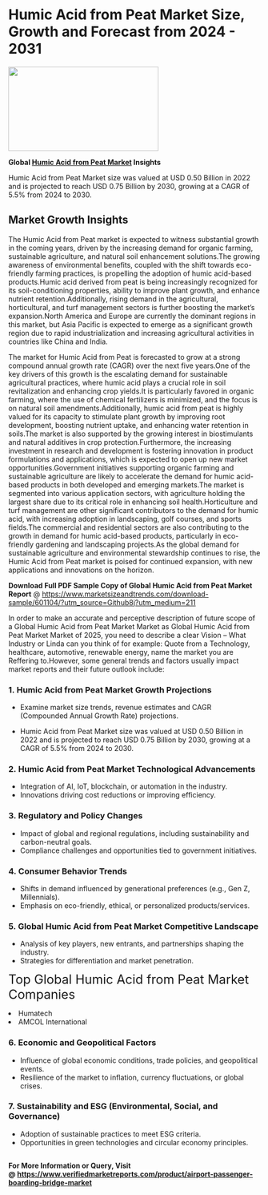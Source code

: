 <H1>Humic Acid from Peat Market Size, Growth and Forecast from 2024 - 2031</H1><img class="aligncenter size-medium wp-image-584254" src="https://thirdeyenews.in/wp-content/uploads/2024/09/Global-Market-Research-300x168.jpeg" alt="" width="300" height="168" /><p><strong>Global&nbsp;<a href="https://www.marketsizeandtrends.com/download-sample/601104/?utm_source=Github8j?utm_medium=211">Humic Acid from Peat Market</a> Insights</strong></p><p>Humic Acid from Peat Market size was valued at USD 0.50 Billion in 2022 and is projected to reach USD 0.75 Billion by 2030, growing at a CAGR of 5.5% from 2024 to 2030.</p><p><h2>Market Growth Insights</h2> <p>The Humic Acid from Peat market is expected to witness substantial growth in the coming years, driven by the increasing demand for organic farming, sustainable agriculture, and natural soil enhancement solutions.The growing awareness of environmental benefits, coupled with the shift towards eco-friendly farming practices, is propelling the adoption of humic acid-based products.Humic acid derived from peat is being increasingly recognized for its soil-conditioning properties, ability to improve plant growth, and enhance nutrient retention.Additionally, rising demand in the agricultural, horticultural, and turf management sectors is further boosting the market’s expansion.North America and Europe are currently the dominant regions in this market, but Asia Pacific is expected to emerge as a significant growth region due to rapid industrialization and increasing agricultural activities in countries like China and India.</p> <p>The market for Humic Acid from Peat is forecasted to grow at a strong compound annual growth rate (CAGR) over the next five years.One of the key drivers of this growth is the escalating demand for sustainable agricultural practices, where humic acid plays a crucial role in soil revitalization and enhancing crop yields.It is particularly favored in organic farming, where the use of chemical fertilizers is minimized, and the focus is on natural soil amendments.Additionally, humic acid from peat is highly valued for its capacity to stimulate plant growth by improving root development, boosting nutrient uptake, and enhancing water retention in soils.The market is also supported by the growing interest in biostimulants and natural additives in crop protection.Furthermore, the increasing investment in research and development is fostering innovation in product formulations and applications, which is expected to open up new market opportunities.Government initiatives supporting organic farming and sustainable agriculture are likely to accelerate the demand for humic acid-based products in both developed and emerging markets.The market is segmented into various application sectors, with agriculture holding the largest share due to its critical role in enhancing soil health.Horticulture and turf management are other significant contributors to the demand for humic acid, with increasing adoption in landscaping, golf courses, and sports fields.The commercial and residential sectors are also contributing to the growth in demand for humic acid-based products, particularly in eco-friendly gardening and landscaping projects.As the global demand for sustainable agriculture and environmental stewardship continues to rise, the Humic Acid from Peat market is poised for continued expansion, with new applications and innovations on the horizon.<p><span class=""><strong>Download Full PDF Sample Copy of Global Humic Acid from Peat Market Report</strong> @ <a href="https://www.marketsizeandtrends.com/download-sample/601104/?utm_source=Github8j?utm_medium=211" target="_blank">https://www.marketsizeandtrends.com/download-sample/601104/?utm_source=Github8j?utm_medium=211</a></span></p><p>In order to make an accurate and perceptive description of future scope of a Global&nbsp;Humic Acid from Peat Market Market as Global&nbsp;Humic Acid from Peat Market Market of 2025, you need to describe a clear Vision &ndash; What Industry or Linda can you think of for example: Quote from a Technology, healthcare, automotive, renewable energy, name the market you are Reffering to.However, some general trends and factors usually impact market reports and their future outlook include:</p><h3>1.&nbsp;<strong>Humic Acid from Peat Market Growth Projections</strong></h3><ul><li>Examine market size trends, revenue estimates and CAGR (Compounded Annual Growth Rate) projections.</li><li><p>Humic Acid from Peat Market size was valued at USD 0.50 Billion in 2022 and is projected to reach USD 0.75 Billion by 2030, growing at a CAGR of 5.5% from 2024 to 2030.</p></li></ul><h3>2.&nbsp;<strong>Humic Acid from Peat Market Technological Advancements</strong></h3><ul><li>Integration of AI, IoT, blockchain, or automation in the industry.</li><li>Innovations driving cost reductions or improving efficiency.</li></ul><h3>3.&nbsp;<strong>Regulatory and Policy Changes</strong></h3><ul><li>Impact of global and regional regulations, including sustainability and carbon-neutral goals.</li><li>Compliance challenges and opportunities tied to government initiatives.</li></ul><h3>4.&nbsp;<strong>Consumer Behavior Trends</strong></h3><ul><li>Shifts in demand influenced by generational preferences (e.g., Gen Z, Millennials).</li><li>Emphasis on eco-friendly, ethical, or personalized products/services.</li></ul><h3>5.&nbsp;<strong>Global Humic Acid from Peat Market Competitive Landscape</strong></h3><ul><li>Analysis of key players, new entrants, and partnerships shaping the industry.</li><li>Strategies for differentiation and market penetration.</li></ul><p data-pm-slice="1 1 []"><span style="color: inherit; font-family: inherit; font-size: 25px;">Top Global Humic Acid from Peat Market Companies</span></p><div class="" data-test-id=""><p><li>Humatech</li><li> AMCOL International</li></p></div><h3>6.&nbsp;<strong>Economic and Geopolitical Factors</strong></h3><ul><li>Influence of global economic conditions, trade policies, and geopolitical events.</li><li>Resilience of the market to inflation, currency fluctuations, or global crises.</li></ul><h3>7.&nbsp;<strong>Sustainability and ESG (Environmental, Social, and Governance)</strong></h3><ul><li>Adoption of sustainable practices to meet ESG criteria.</li><li>Opportunities in green technologies and circular economy principles.</li></ul><h2><strong style="font-size: 14px;">For More Information or Query, Visit @&nbsp;</strong><a style="background-color: #ffffff; font-size: 14px;" href="https://www.marketsizeandtrends.com/report/humic-acid-from-peat-market/" target="_blank">https://www.verifiedmarketreports.com/product/airport-passenger-boarding-bridge-market</a></h2>